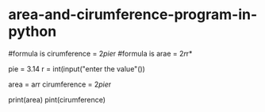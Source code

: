 # area-and-cirumference-program-in-python

#formula is  cirumference = 2*pie*r
#formula is arae =  2*r*r*

pie = 3.14
r = int(input("enter the value"())

area = a*r*r
cirumference = 2*pie*r

print(area)
pint(cirumference)

